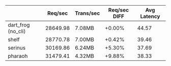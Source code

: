  |                | Req/sec | Trans/sec | Req/sec DIFF | Avg Latency |
 |----------------|---------|-----------|-------------|-----------|
 | dart_frog (no_cli) | 28649.98 | 7.08MB | +0.00% | 44.57 |
 | shelf | 28770.78 | 7.00MB | +0.42% | 39.46 |
 | serinus | 30169.86 | 6.24MB | +5.30% | 37.69 |
 | pharaoh | 31479.41 | 4.32MB | +9.88% | 38.33 |